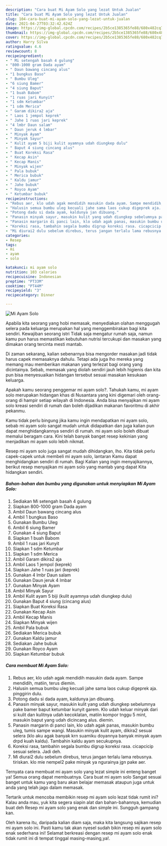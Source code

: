 ```yaml
---
description: "Cara buat Mi Ayam Solo yang lezat Untuk Jualan"
title: "Cara buat Mi Ayam Solo yang lezat Untuk Jualan"
slug: 104-cara-buat-mi-ayam-solo-yang-lezat-untuk-jualan
date: 2021-04-27T03:32:42.624Z
image: https://img-global.cpcdn.com/recipes/2b5ce1385365fe88/680x482cq70/mi-ayam-solo-foto-resep-utama.jpg
thumbnail: https://img-global.cpcdn.com/recipes/2b5ce1385365fe88/680x482cq70/mi-ayam-solo-foto-resep-utama.jpg
cover: https://img-global.cpcdn.com/recipes/2b5ce1385365fe88/680x482cq70/mi-ayam-solo-foto-resep-utama.jpg
author: Harry Silva
ratingvalue: 4.6
reviewcount: 8
recipeingredient:
- " Mi setengah basah 4 gulung"
- "800-1000 gram Dada ayam"
- " Daun bawang cincang alus"
- "1 bungkus Baso"
- " Bumbu Uleg"
- "6 siung Bamer"
- "4 siung Baput"
- "1 buah Babom"
- "1 ruas jari Kunyit"
- "1 sdm Ketumbar"
- "1 sdm Merica"
- " Garam dikira2 aja"
- " Laos 1 jempol keprek"
- " Jahe 1 ruas jari keprek"
- "4 lmbr Daun salam"
- " Daun jeruk 4 lmbar"
- " Minyak Ayam"
- " Minyak Sayur"
- " Kulit ayam 5 biji kulit ayamnya udah diungkep dulu"
- " Baput 4 siung cincang alus"
- " Buat Koreksi Rasa"
- " Kecap Asin"
- " Kecap Manis"
- " Minyak wijen"
- " Pala bubuk"
- " Merica bubuk"
- " Kaldu jamur"
- " Jahe bubuk"
- " Royco Ayam"
- " Ketumbar bubuk"
recipeinstructions:
- "Rebus aer, klo udah agak mendidih masukin dada ayam. Sampe mendidih, matiin, terus diemin."
- "Halusin semua bumbu uleg kecuali jahe sama laos cukup digeprek aja. pinggirin dulu."
- "Potong dadu si dada ayam, kaldunya jan dibuang."
- "Panasin minyak sayur, masukin kulit yang udah diungkep sebelumnya pake bamer baput ketumbar kunyit garem. Klo udah keluar minyak dari si kulit dan kulitnya udah kecoklatan, matiin kompor tnggu 5 mint, masukin baput yang udah dicincang alus. diemin."
- "Panasin margarin di panci lain, klo udah agak panas, masukin bumbu uleg, tumis sampe wangi. Masukin minyak kulit ayam, dikira2 sesuai selera (klo aku agak banyak krn suamiku doyannya banyak minyak ayam drpd kuah kaldu). Tambahin kaldu ayam secukupnya."
- "Koreksi rasa, tambahin segala bumbu digrup koreksi rasa. cicapcicip sesuai selera. Jadi deh."
- "Mi diurai2 dulu sebelum direbus, terus jangan terlalu lama rebusnya. tiriskan. klo mie nempel2 pake minyak ya ngurainya jgn pake aer."
categories:
- Resep
tags:
- mi
- ayam
- solo

katakunci: mi ayam solo 
nutrition: 103 calories
recipecuisine: Indonesian
preptime: "PT33M"
cooktime: "PT44M"
recipeyield: "3"
recipecategory: Dinner

---
```



![Mi Ayam Solo](https://img-global.cpcdn.com/recipes/2b5ce1385365fe88/680x482cq70/mi-ayam-solo-foto-resep-utama.jpg)

Apabila kita seorang yang hobi memasak, menyediakan olahan menggugah selera pada keluarga merupakan hal yang menggembirakan bagi kita sendiri. Kewajiban seorang istri Tidak saja mengatur rumah saja, namun kamu pun harus memastikan kebutuhan nutrisi tercukupi dan masakan yang dimakan orang tercinta mesti mantab.

Di zaman  sekarang, kalian sebenarnya bisa mengorder masakan jadi tidak harus capek memasaknya dahulu. Tetapi ada juga lho mereka yang memang mau memberikan makanan yang terlezat bagi orang yang dicintainya. Sebab, memasak yang diolah sendiri jauh lebih higienis dan kita pun bisa menyesuaikan hidangan tersebut sesuai masakan kesukaan keluarga. 



Apakah kamu seorang penggemar mi ayam solo?. Tahukah kamu, mi ayam solo merupakan hidangan khas di Nusantara yang kini digemari oleh orang-orang di hampir setiap wilayah di Indonesia. Anda bisa menyajikan mi ayam solo kreasi sendiri di rumah dan boleh dijadikan makanan favoritmu di akhir pekanmu.

Kamu tidak perlu bingung jika kamu ingin mendapatkan mi ayam solo, sebab mi ayam solo sangat mudah untuk didapatkan dan juga kalian pun dapat menghidangkannya sendiri di rumah. mi ayam solo boleh dibuat memalui beragam cara. Kini telah banyak banget resep kekinian yang menjadikan mi ayam solo lebih nikmat.

Resep mi ayam solo juga sangat mudah dihidangkan, lho. Kita tidak perlu capek-capek untuk membeli mi ayam solo, lantaran Kamu dapat menghidangkan sendiri di rumah. Bagi Kalian yang ingin menyajikannya, berikut resep menyajikan mi ayam solo yang mantab yang dapat Kita hidangkan sendiri.

<!--inarticleads1-->

##### Bahan-bahan dan bumbu yang digunakan untuk menyiapkan Mi Ayam Solo:

1. Sediakan  Mi setengah basah 4 gulung
1. Siapkan 800-1000 gram Dada ayam
1. Ambil  Daun bawang cincang alus
1. Ambil 1 bungkus Baso
1. Gunakan  Bumbu Uleg
1. Ambil 6 siung Bamer
1. Gunakan 4 siung Baput
1. Siapkan 1 buah Babom
1. Ambil 1 ruas jari Kunyit
1. Siapkan 1 sdm Ketumbar
1. Siapkan 1 sdm Merica
1. Ambil  Garam dikira2 aja
1. Ambil  Laos 1 jempol (keprek)
1. Siapkan  Jahe 1 ruas jari (keprek)
1. Gunakan 4 lmbr Daun salam
1. Gunakan  Daun jeruk 4 lmbar
1. Gunakan  Minyak Ayam
1. Ambil  Minyak Sayur
1. Ambil  Kulit ayam 5 biji (kulit ayamnya udah diungkep dulu)
1. Gunakan  Baput 4 siung (cincang alus)
1. Siapkan  Buat Koreksi Rasa
1. Gunakan  Kecap Asin
1. Ambil  Kecap Manis
1. Siapkan  Minyak wijen
1. Ambil  Pala bubuk
1. Sediakan  Merica bubuk
1. Gunakan  Kaldu jamur
1. Sediakan  Jahe bubuk
1. Gunakan  Royco Ayam
1. Siapkan  Ketumbar bubuk




<!--inarticleads2-->

##### Cara membuat Mi Ayam Solo:

1. Rebus aer, klo udah agak mendidih masukin dada ayam. Sampe mendidih, matiin, terus diemin.
1. Halusin semua bumbu uleg kecuali jahe sama laos cukup digeprek aja. pinggirin dulu.
1. Potong dadu si dada ayam, kaldunya jan dibuang.
1. Panasin minyak sayur, masukin kulit yang udah diungkep sebelumnya pake bamer baput ketumbar kunyit garem. Klo udah keluar minyak dari si kulit dan kulitnya udah kecoklatan, matiin kompor tnggu 5 mint, masukin baput yang udah dicincang alus. diemin.
1. Panasin margarin di panci lain, klo udah agak panas, masukin bumbu uleg, tumis sampe wangi. Masukin minyak kulit ayam, dikira2 sesuai selera (klo aku agak banyak krn suamiku doyannya banyak minyak ayam drpd kuah kaldu). Tambahin kaldu ayam secukupnya.
1. Koreksi rasa, tambahin segala bumbu digrup koreksi rasa. cicapcicip sesuai selera. Jadi deh.
1. Mi diurai2 dulu sebelum direbus, terus jangan terlalu lama rebusnya. tiriskan. klo mie nempel2 pake minyak ya ngurainya jgn pake aer.




Ternyata cara membuat mi ayam solo yang lezat simple ini enteng banget ya! Semua orang dapat membuatnya. Cara buat mi ayam solo Sangat sesuai banget untuk kamu yang baru akan belajar memasak ataupun juga untuk anda yang telah jago dalam memasak.

Tertarik untuk mencoba membikin resep mi ayam solo lezat tidak rumit ini? Kalau anda mau, yuk kita segera siapin alat dan bahan-bahannya, kemudian buat deh Resep mi ayam solo yang enak dan simple ini. Sungguh gampang kan. 

Oleh karena itu, daripada kalian diam saja, maka kita langsung sajikan resep mi ayam solo ini. Pasti kamu tak akan nyesel sudah bikin resep mi ayam solo enak sederhana ini! Selamat berkreasi dengan resep mi ayam solo enak tidak rumit ini di tempat tinggal masing-masing,ya!.

